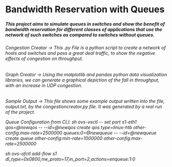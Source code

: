 # Bandwidth Reservation with Queues
<p>
<p>
<h5>This project aims to simulate queues in switches and show the benefit of bandwidth reservation for different classes of applications that use the network of such switches as compared to switches without queues. <h5>
<p>
<h6>Congestion Creator -> This .py File is a python script to create a network of hosts and switches and pass a great deal traffic, to show the negative effects of congestion on throughput. <h6>
<p>
<h6>Graph Creator -> Using the matplotlib and pandas python data visualization libraries, we can generate a graphical depiction of the fall in throughput, with an increase in UDP congestion.<h6>
<p>
<h6>Sample Output  -> This file shows some example output written into the file, output.txt, by the congestioncreator.py file. It was generated by a real run of the project.

Queue Configuration from CLI: 
sh ovs-vsctl  --  set  port s1-eth1 qos=@newqos -- --id=@newqos create qos type=linux-htb other-config:max-rate=2500000 queues:0=@newqueue  --  --id=@newqueue create queue other-config:min-rate=1000000 other-config:max-rate=2500000

sh ovs-ofctl add-flow s1 dl_type=0x0800,nw_proto=17,in_port=2,actions=enqueue:1:0



